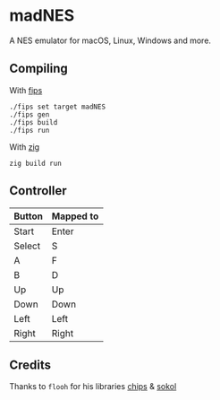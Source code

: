 # madNES

A NES emulator for macOS, Linux, Windows and more.

## Compiling

With [fips](https://floooh.github.io/fips/)

```shell
./fips set target madNES
./fips gen
./fips build
./fips run
```

With [zig](https://ziglang.org/)

```shell
zig build run
```

## Controller

 Button        | Mapped to
 --------------|-------------
 Start         | Enter
 Select        | S
 A             | F
 B             | D
 Up            | Up
 Down          | Down
 Left          | Left
 Right         | Right

## Credits

Thanks to `flooh` for his libraries [chips](https://github.com/floooh/chips) & [sokol](https://github.com/floooh/sokol)
